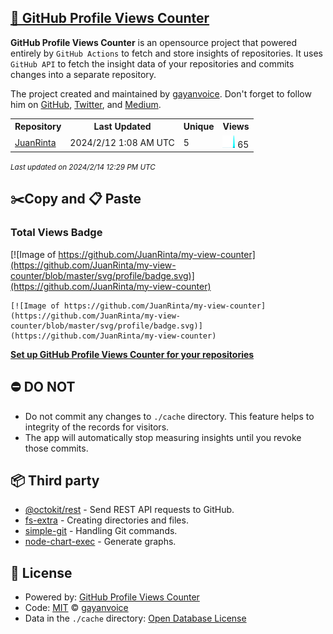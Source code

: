 ## [🚀 GitHub Profile Views Counter](https://github.com/gayanvoice/github-profile-views-counter)
**GitHub Profile Views Counter** is an opensource project that powered entirely by  `GitHub Actions` to fetch and store insights of repositories.
It uses `GitHub API` to fetch the insight data of your repositories and commits changes into a separate repository.

The project created and maintained by [gayanvoice](https://github.com/gayanvoice). Don't forget to follow him on [GitHub](https://github.com/gayanvoice), [Twitter](https://twitter.com/gayanvoice), and [Medium](https://gayanvoice.medium.com/).

<table>
	<tr>
		<th>
			Repository
		</th>
		<th>
			Last Updated
		</th>
		<th>
			Unique
		</th>
		<th>
			Views
		</th>
	</tr>
	<tr>
		<td>
			<a href="https://github.com/JuanRinta/my-view-counter/tree/master/readme/746860989/year.md">
				JuanRinta
			</a>
		</td>
		<td>
			2024/2/12 1:08 AM UTC
		</td>
		<td>
			5
		</td>
		<td>
			<img alt="Response time graph" src="https://github.com/JuanRinta/my-view-counter/raw/master/graph/746860989/small/year.png" height="20"> 65
		</td>
	</tr>
</table>

<small><i>Last updated on 2024/2/14 12:29 PM UTC</i></small>

## ✂️Copy and 📋 Paste
### Total Views Badge
[![Image of https://github.com/JuanRinta/my-view-counter](https://github.com/JuanRinta/my-view-counter/blob/master/svg/profile/badge.svg)](https://github.com/JuanRinta/my-view-counter)

```readme
[![Image of https://github.com/JuanRinta/my-view-counter](https://github.com/JuanRinta/my-view-counter/blob/master/svg/profile/badge.svg)](https://github.com/JuanRinta/my-view-counter)
```
[**Set up GitHub Profile Views Counter for your repositories**](https://github.com/gayanvoice/github-profile-views-counter)
## ⛔ DO NOT
- Do not commit any changes to `./cache` directory. This feature helps to integrity of the records for visitors.
- The app will automatically stop measuring insights until you revoke those commits.
## 📦 Third party

- [@octokit/rest](https://www.npmjs.com/package/@octokit/rest) - Send REST API requests to GitHub.
- [fs-extra](https://www.npmjs.com/package/fs-extra) - Creating directories and files.
- [simple-git](https://www.npmjs.com/package/simple-git) - Handling Git commands.
- [node-chart-exec](https://www.npmjs.com/package/node-chart-exec) - Generate graphs.
## 📄 License
- Powered by: [GitHub Profile Views Counter](https://github.com/gayanvoice/github-profile-views-counter)
- Code: [MIT](./LICENSE) © [gayanvoice](https://github.com/gayanvoice)
- Data in the `./cache` directory: [Open Database License](https://opendatacommons.org/licenses/odbl/1-0/)